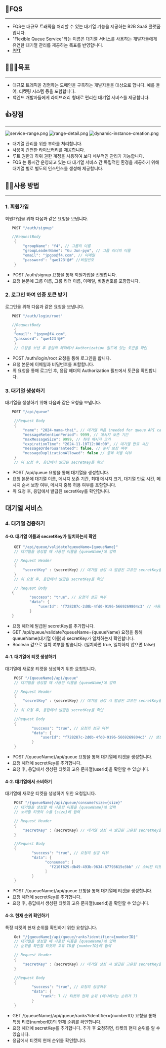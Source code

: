 ## 🐥FQS

---

- FQS는 대규모 트래픽을 처리할 수 있는 대기열 기능을 제공하는 B2B SaaS 플랫폼입니다.
- "Flexible Queue Service"라는 이름은 대기열 서비스를 사용하는 개발자들에게 유연한 대기열 관리를 제공하는 목표를 반영합니다.
- [PPT](https://www.canva.com/design/DAGU1Sn5DZs/qyF85ie-T7Vt-qavJ2KYDA/edit?utm_content=DAGU1Sn5DZs&utm_campaign=designshare&utm_medium=link2&utm_source=sharebutton)

## 🏃‍♂️‍➡️목표

---

- 대규모 트래픽을 경험하는 도메인을 구축하는 개발자들을 대상으로 합니다.
  예를 들어, 티켓팅 시스템 등을 포함합니다.
- 백엔드 개발자들에게 라이브러리 형태로 편리한 대기열 서비스를 제공합니다.

## 👍장점

---

![service-range.png](images/service-range.png)
![range-detail.png](images/range-detail.png)
![dynamic-instance-creation.png](docs/images/dynamic-instance-creation.png)

- 대기열 관리를 위한 부하를 처리합니다.
- 사용이 간편한 라이브러리를 제공합니다.
- 루트 권한과 하위 권한 계정을 사용하여 보다 세부적인 관리가 가능합니다.
- FQS 는 동시간 운영되고 있는 타 대기열 서비스 간 독립적인 환경을 제공하기 위해 대기열 별로 별도의 인스턴스를 생성해 제공합니다. 

## 🧑‍🏫사용 방법

---

### 1. **회원가입**

회원가입을 위해 다음과 같은 요청을 보냅니다.

```java
   POST "/auth/signup"
```
```java
   //RequestBody
    {
        "groupName": "f4", // 그룹의 이름
        "groupLeaderName": "Gu Jun-pyo", // 그룹 리더의 이름
        "email": "jpgoo@f4.com", // 이메일
        "password": "qwe123!@#" //비밀번호
    }
```
- POST /auth/signup 요청을 통해 회원가입을 진행합니다.
- 요청 본문에 그룹 이름, 그룹 리더 이름, 이메일, 비밀번호를 포함합니다.


### 2. **로그인 하여 인증 토큰 받기**

로그인을 위해 다음과 같은 요청을 보냅니다.

```java
   POST "/auth/login/root"
```

```java
   //RequestBody
    {
    "email": "jpgoo@f4.com",
    "password": "qwe123!@#"
    }
    // 요청을 보낸 후 응답의 헤더에서 Authorization 필드에 있는 토큰을 확인
```

- POST /auth/login/root 요청을 통해 로그인을 합니다.
- 요청 본문에 이메일과 비밀번호를 포함합니다.
- 위 요청을 통해 로그인 후, 응답 헤더의 Authorization 필드에서 토큰을 확인합니다.


### 3. **대기열 생성하기**

대기열을 생성하기 위해 다음과 같은 요청을 보냅니다.

```java
   POST "/api/queue"
```

```java
    //Request Body
    {
        "name": "2024-mama-thai", // 대기열 이름 (needed for queue API calls)
        "messageRetentionPeriod": 9999, // 메시지 보존 기간
        "maxMessageSize": 9999, // 최대 메시지 크기
        "expirationTime": "2024-11-10T12:00:00", // 대기열 만료 시간
        "messageOrderGuaranteed": false, // 순서 보장 여부
        "messageDuplicationAllowed": false // 중복 허용 여부
    }
    // 위 요청 후, 응답에서 발급된 secretKey를 확인
   ```

- POST /api/queue 요청을 통해 대기열을 생성합니다.
- 요청 본문에 대기열 이름, 메시지 보존 기간, 최대 메시지 크기, 대기열 만료 시간, 메시지 순서 보장 여부, 메시지 중복 허용 여부를 포함합니다.
- 위 요청 후, 응답에서 발급된 secretKey를 확인합니다.

## 대기열 서비스
### 4. **대기열 검증하기**
#### 4-0. 대기열 이름과 secretKey가 일치하는지 확인

```java
    GET "/api/queue/validate?queueName={queueName}"
    // 대기열을 생성할 때 사용한 이름을 {queueName}에 입력
```

```java
    // Request Header
    {
        "secretKey" : {secretKey} // 대기열 생성 시 발급된 고유한 secretKey를 요청 헤더에 추가
    }
    // 위 요청 후, 응답에서 발급된 secretKey를 확인
   ```

```java
    // Request Body
   {
           "success": "true", // 요청의 성공 여부
           "data": {
               "userId": "f728287c-2d0b-4fd0-9196-5669269804c3" // 사용자 ID
           }
   }
   ```
- 요청 헤더에 발급된 secretKey를 추가합니다.
- GET /api/queue/validate?queueName={queueName} 요청을 통해
  queueName(대기열 이름)과 secretKey가 일치하는지 확인합니다.
- Boolean 값으로 일치 여부를 받습니다. (일치하면 true, 일치하지 않으면 false)

#### 4-1. 대기열에 티켓 생성하기
대기열에 새로운 티켓을 생성하기 위한 요청입니다.

```java
    POST "/{queueName}/api/queue"
    // 대기열을 생성할 때 사용한 이름을 {queueName}에 입력
```

```java
    // Request Header
    {
        "secretKey" : {secretKey} // 대기열 생성 시 발급된 고유한 secretKey를 요청 헤더에 추가
    }
    // 위 요청 후, 응답에서 발급된 secretKey를 확인
   ```

```java
    //Request Body
    {
            "success": "true", // 요청의 성공 여부
            "data": {
                "userId": "f728287c-2d0b-4fd0-9196-5669269804c3" // 생성된 티켓의 사용자 ID
            }
    }
   ```
- POST /{queueName}/api/queue 요청을 통해 대기열에 티켓을 생성합니다.
- 요청 헤더에 secretKey를 추가합니다.
- 요청 후, 응답에서 생성된 티켓의 고유 문자열(userId)을 확인할 수 있습니다.

#### 4-2. 대기열에서 소비하기
대기열에 새로운 티켓을 생성하기 위한 요청입니다.

```java
    POST "/{queueName}/api/queue/consume?size={size}"
    // 대기열을 생성할 때 사용한 이름을 {queueName}에 입력
    // 소비할 티켓의 수를 {size}에 입력
```

```java
    // Request Header
    {
        "secretKey" : {secretKey} // 대기열 생성 시 발급된 고유한 secretKey를 요청 헤더에 추가
    }
   ```

```java
    //Request Body
    {
            "success": "true", // 요청의 성공 여부
            "data": {
                  "consumes": [
                    "f210f629-db49-493b-9634-67793615e3bb" // 소비된 티켓의 사용자 ID
                  ]
            }
    }
   ```
- POST /{queueName}/api/queue 요청을 통해 대기열에 티켓을 생성합니다.
- 요청 헤더에 secretKey를 추가합니다.
- 요청 후, 응답에서 생성된 티켓의 고유 문자열(userId)을 확인할 수 있습니다.

#### 4-3. 현재 순위 확인하기
특정 티켓의 현재 순위를 확인하기 위한 요청입니다.

```java
    Get "/{queueName}/api/queue/ranks?identifier={numberID}"
    // 대기열을 생성할 때 사용한 이름을 {queueName}에 입력
    // 순위를 확인할 티켓의 고유 ID를 {numberID}에 입력
```

```java
    // Request Header
    {
        "secretKey" : {secretKey} // 대기열 생성 시 발급된 고유한 secretKey를 요청 헤더에 추가
    }
   ```

```java
    //Request Body
    {
            "success": "true", // 요청의 성공여부
            "data": {
                "rank": 7 // 티켓의 현재 순위 (예시에서는 순위가 7)
            }
    }
   ```
- GET /{queueName}/api/queue/ranks?identifier={numberID} 요청을 통해 특정 티켓(numberID)의 현재 순위를 확인합니다.
- 요청 헤더에 secretKey를 추가합니다. 추가 후 요청하면, 티켓의 현재 순위를 알 수 있습니다.
- 응답에서 티켓의 현재 순위를 확인합니다.